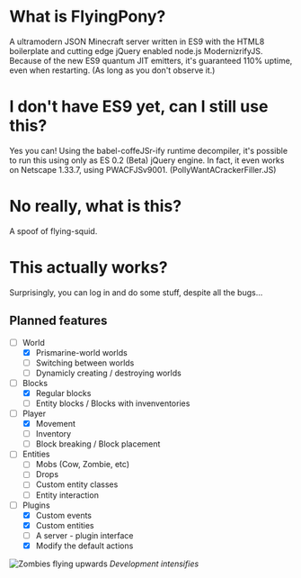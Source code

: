 # What is FlyingPony?

 A ultramodern JSON Minecraft server written in ES9 with the HTML8 boilerplate and cutting edge jQuery enabled node.js ModernizrifyJS.
 Because of the new ES9 quantum JIT emitters, it's guaranteed 110% uptime, even when restarting. (As long as you don't observe it.)
 
# I don't have ES9 yet, can I still use this?

 Yes you can! Using the babel-coffeJSr-ify runtime decompiler, it's possible to run this using only as ES 0.2 (Beta) jQuery engine.
 In fact, it even works on Netscape 1.33.7, using PWACFJSv9001. (PollyWantACrackerFiller.JS)

# No really, what is this?
 A spoof of flying-squid.
 
# This actually works?
 Surprisingly, you can log in and do some stuff, despite all the bugs...
 
## Planned features
- [ ] World
  - [X] Prismarine-world worlds
  - [ ] Switching between worlds
  - [ ] Dynamicly creating / destroying worlds
- [ ] Blocks
  - [X] Regular blocks
  - [ ] Entity blocks / Blocks with invenventories
- [ ] Player
  - [X] Movement
  - [ ] Inventory
  - [ ] Block breaking / Block placement
- [ ] Entities
  - [ ] Mobs (Cow, Zombie, etc)
  - [ ] Drops
  - [ ] Custom entity classes
  - [ ] Entity interaction
- [ ] Plugins
  - [X] Custom events
  - [X] Custom entities
  - [ ] A server - plugin interface
  - [X] Modify the default actions
  
![Zombies flying upwards](http://i.imgur.com/p3WkKVc.png)
*Development intensifies*